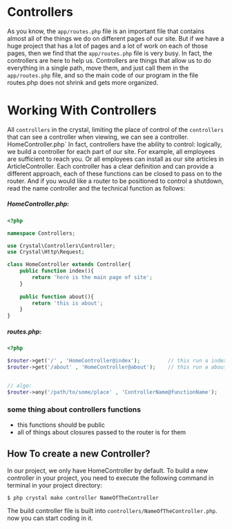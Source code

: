 # Controllers
As you know, the `app/routes.php` file is an important file that contains almost all of the things we do on different pages of our site. But if we have a huge project that has a lot of pages and a lot of work on each of those pages, then we find that the `app/routes.php` file is very busy.
In fact, the controllers are here to help us. Controllers are things that allow us to do everything in a single path, move them, and just call them in the `app/routes.php` file, and so the main code of our program in the file routes.php does not shrink and gets more organized.

# Working With Controllers
All `controllers` in the crystal, limiting the place of control of the `controllers` that can see a controller when viewing, we can see a controller. HomeController.php`
In fact, controllers have the ability to control: logically, we build a controller for each part of our site. For example, all employees are sufficient to reach you. Or all employees can install as our site articles in ArticleController. Each controller has a clear definition and can provide a different approach, each of these functions can be closed to pass on to the router. And if you would like a router to be positioned to control a shutdown, read the name controller and the technical function as follows:

##### HomeController.php:
```php
<?php

namespace Controllers;

use Crystal\Controllers\Controller;
use Crystal\Http\Request;

class HomeController extends Controller{
    public function index(){
        return 'here is the main page of site';
    }
    
    public function about(){
        return 'this is about';
    }
}
```


##### routes.php:
```php
<?php

$router->get('/' , 'HomeController@index');         // this run a index function in HomeController class
$router->get('/about' , 'HomeController@about');    // this run a about function in HomeController class


// algo:
$router->any('/path/to/some/place' , 'ControllerName@functionName');
```


### some thing about controllers functions
- this functions should be public
- all of things about closures passed to the router is for them


## How To create a new Controller?
In our project, we only have HomeController by default. To build a new controller in your project, you need to execute the following command in terminal in your project directory:

`$ php crystal make controller NameOfTheController`

The build controller file is built into `controllers/NameOfTheController.php`. now you can start coding in it.

